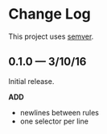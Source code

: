 # Change Log

This project uses [semver](http://semver.org/).

## 0.1.0 &mdash; 3/10/16

Initial release.

**ADD**
- newlines between rules
- one selector per line
